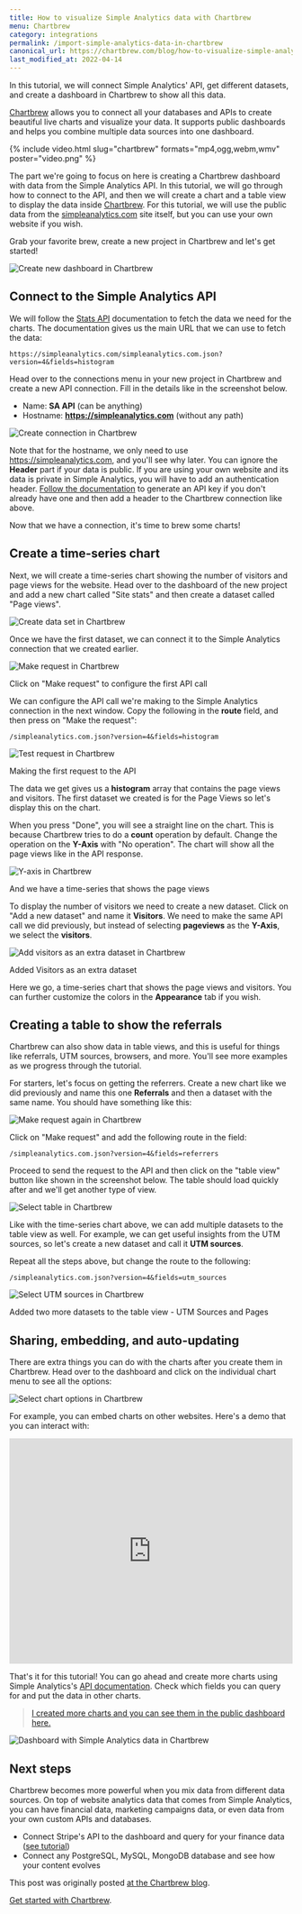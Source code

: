 ```yaml
---
title: How to visualize Simple Analytics data with Chartbrew
menu: Chartbrew
category: integrations
permalink: /import-simple-analytics-data-in-chartbrew
canonical_url: https://chartbrew.com/blog/how-to-visualize-simple-analytics-data-with-chartbrew/
last_modified_at: 2022-04-14
---
```


In this tutorial, we will connect Simple Analytics' API, get different datasets, and create a dashboard in Chartbrew to show all this data.

[Chartbrew](https://chartbrew.com/) allows you to connect all your databases and APIs to create beautiful live charts and visualize your data. It supports public dashboards and helps you combine multiple data sources into one dashboard.

{%
  include video.html
  slug="chartbrew"
  formats="mp4,ogg,webm,wmv"
  poster="video.png"
%}

The part we're going to focus on here is creating a Chartbrew dashboard with data from the Simple Analytics API. In this tutorial, we will go through how to connect to the API, and then we will create a chart and a table view to display the data inside [Chartbrew](https://chartbrew.com/). For this tutorial, we will use the public data from the [simpleanalytics.com](https://simpleanalytics.com/simpleanalytics.com) site itself, but you can use your own website if you wish.

Grab your favorite brew, create a new project in Chartbrew and let's get started!

<img class="border" src="/images/chartbrew-create-new-dashboard.png" alt="Create new dashboard in Chartbrew" />

## Connect to the Simple Analytics API

We will follow the [Stats API](https://docs.simpleanalytics.com/api/stats) documentation to fetch the data we need for the charts. The documentation gives us the main URL that we can use to fetch the data:

```
https://simpleanalytics.com/simpleanalytics.com.json?version=4&fields=histogram
```

Head over to the connections menu in your new project in Chartbrew and create a new API connection. Fill in the details like in the screenshot below.

- Name: **SA API** (can be anything)
- Hostname: **https://simpleanalytics.com** (without any path)

<img class="border" src="/images/chartbrew-create-connection.png" alt="Create connection in Chartbrew" />

Note that for the hostname, we only need to use https://simpleanalytics.com, and you'll see why later. You can ignore the **Header** part if your data is public. If you are using your own website and its data is private in Simple Analytics, you will have to add an authentication header. [Follow the documentation](https://docs.simpleanalytics.com/api/authenticate) to generate an API key if you don't already have one and then add a header to the Chartbrew connection like above.

Now that we have a connection, it's time to brew some charts!

## Create a time-series chart

Next, we will create a time-series chart showing the number of visitors and page views for the website. Head over to the dashboard of the new project and add a new chart called "Site stats" and then create a dataset called "Page views".

<img class="border" src="/images/chartbrew-create-data-set.png" alt="Create data set in Chartbrew" />

Once we have the first dataset, we can connect it to the Simple Analytics connection that we created earlier.

<img class="border" src="/images/chartbrew-make-request.png" alt="Make request in Chartbrew" />

<p class="caption">Click on "Make request" to configure the first API call</p>

We can configure the API call we're making to the Simple Analytics connection in the next window. Copy the following in the **route** field, and then press on "Make the request":

```
/simpleanalytics.com.json?version=4&fields=histogram
```

<img class="border" src="/images/chartbrew-test-request.png" alt="Test request in Chartbrew" />

<p class="caption">Making the first request to the API</p>

The data we get gives us a **histogram** array that contains the page views and visitors. The first dataset we created is for the Page Views so let's display this on the chart.

When you press "Done", you will see a straight line on the chart. This is because Chartbrew tries to do a **count** operation by default. Change the operation on the **Y-Axis** with "No operation". The chart will show all the page views like in the API response.

<img class="border" src="/images/chartbrew-y-axis.png" alt="Y-axis in Chartbrew" />

<p class="caption">And we have a time-series that shows the page views</p>

To display the number of visitors we need to create a new dataset. Click on "Add a new dataset" and name it **Visitors**. We need to make the same API call we did previously, but instead of selecting **pageviews** as the **Y-Axis**, we select the **visitors**.

<img class="border" src="/images/chartbrew-add-visitors.png" alt="Add visitors as an extra dataset in Chartbrew" />

<p class="caption">Added Visitors as an extra dataset</p>

Here we go, a time-series chart that shows the page views and visitors. You can further customize the colors in the **Appearance** tab if you wish.

## Creating a table to show the referrals

Chartbrew can also show data in table views, and this is useful for things like referrals, UTM sources, browsers, and more. You'll see more examples as we progress through the tutorial.

For starters, let's focus on getting the referrers. Create a new chart like we did previously and name this one **Referrals** and then a dataset with the same name. You should have something like this:

<img class="border" src="/images/chartbrew-make-request-again.png" alt="Make request again in Chartbrew" />

Click on "Make request" and add the following route in the field:

```
/simpleanalytics.com.json?version=4&fields=referrers
```

Proceed to send the request to the API and then click on the "table view" button like shown in the screenshot below. The table should load quickly after and we'll get another type of view.

<img class="border" src="/images/chartbrew-select-table.png" alt="Select table in Chartbrew" />

Like with the time-series chart above, we can add multiple datasets to the table view as well. For example, we can get useful insights from the UTM sources, so let's create a new dataset and call it **UTM sources**.

Repeat all the steps above, but change the route to the following:

```
/simpleanalytics.com.json?version=4&fields=utm_sources
```

<img class="border" src="/images/chartbrew-select-utm-sources.png" alt="Select UTM sources in Chartbrew" />

<p class="caption">Added two more datasets to the table view - UTM Sources and Pages</p>

## Sharing, embedding, and auto-updating

There are extra things you can do with the charts after you create them in Chartbrew. Head over to the dashboard and click on the individual chart menu to see all the options:

<img class="border" src="/images/chartbrew-chart-options.png" alt="Select chart options in Chartbrew" />

For example, you can embed charts on other websites. Here's a demo that you can interact with:

<iframe class="border" src="https://chartbrew.com/chart/362/embedded" allowTransparency="true" width="100%" height="400" scrolling="no" frameborder="0" style="background-color: #fff"></iframe>

That's it for this tutorial! You can go ahead and create more charts using Simple Analytics's [API documentation](https://docs.simpleanalytics.com/api/stats). Check which fields you can query for and put the data in other charts.

> [I created more charts and you can see them in the public dashboard here.](https://app.chartbrew.com/b/Simple_Analytics_305)

<img class="border" src="/images/chartbrew-dashboard.png" alt="Dashboard with Simple Analytics data in Chartbrew" />

## Next steps

Chartbrew becomes more powerful when you mix data from different data sources. On top of website analytics data that comes from Simple Analytics, you can have financial data, marketing campaigns data, or even data from your own custom APIs and databases.

- Connect Stripe's API to the dashboard and query for your finance data ([see tutorial](https://chartbrew.com/blog/how-to-create-a-stripe-dashboard-in-chartbrew/))
- Connect any PostgreSQL, MySQL, MongoDB database and see how your content evolves

This post was originally posted [at the Chartbrew blog](https://chartbrew.com/blog/how-to-visualize-simple-analytics-data-with-chartbrew/).

[Get started with Chartbrew](https://chartbrew.com).
